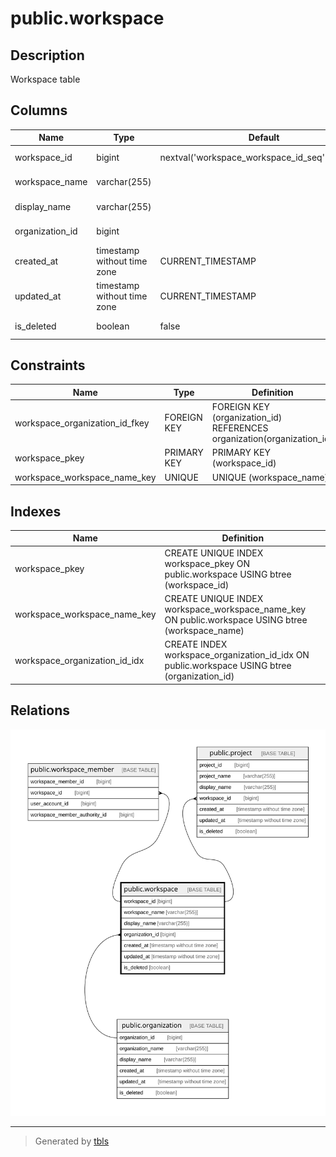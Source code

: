 # public.workspace

## Description

Workspace table

## Columns

| Name            | Type                        | Default                                         | Nullable | Children                                                                                  | Parents                                       | Comment          |
| --------------- | --------------------------- | ----------------------------------------------- | -------- | ----------------------------------------------------------------------------------------- | --------------------------------------------- | ---------------- |
| workspace_id    | bigint                      | nextval('workspace_workspace_id_seq'::regclass) | false    | [public.workspace_member](public.workspace_member.md) [public.project](public.project.md) |                                               | Workspace ID     |
| workspace_name  | varchar(255)                |                                                 | false    |                                                                                           |                                               | Workspace name   |
| display_name    | varchar(255)                |                                                 | false    |                                                                                           |                                               | Display name     |
| organization_id | bigint                      |                                                 | false    |                                                                                           | [public.organization](public.organization.md) | Organization ID  |
| created_at      | timestamp without time zone | CURRENT_TIMESTAMP                               | false    |                                                                                           |                                               | Create date      |
| updated_at      | timestamp without time zone | CURRENT_TIMESTAMP                               | false    |                                                                                           |                                               | Update date      |
| is_deleted      | boolean                     | false                                           | false    |                                                                                           |                                               | Soft delete flag |

## Constraints

| Name                           | Type        | Definition                                                             |
| ------------------------------ | ----------- | ---------------------------------------------------------------------- |
| workspace_organization_id_fkey | FOREIGN KEY | FOREIGN KEY (organization_id) REFERENCES organization(organization_id) |
| workspace_pkey                 | PRIMARY KEY | PRIMARY KEY (workspace_id)                                             |
| workspace_workspace_name_key   | UNIQUE      | UNIQUE (workspace_name)                                                |

## Indexes

| Name                          | Definition                                                                                        |
| ----------------------------- | ------------------------------------------------------------------------------------------------- |
| workspace_pkey                | CREATE UNIQUE INDEX workspace_pkey ON public.workspace USING btree (workspace_id)                 |
| workspace_workspace_name_key  | CREATE UNIQUE INDEX workspace_workspace_name_key ON public.workspace USING btree (workspace_name) |
| workspace_organization_id_idx | CREATE INDEX workspace_organization_id_idx ON public.workspace USING btree (organization_id)      |

## Relations

![er](public.workspace.svg)

---

> Generated by [tbls](https://github.com/k1LoW/tbls)
